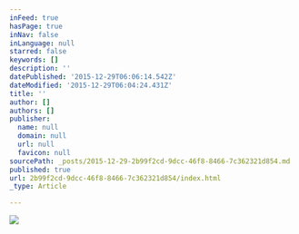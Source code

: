 ```yaml
---
inFeed: true
hasPage: true
inNav: false
inLanguage: null
starred: false
keywords: []
description: ''
datePublished: '2015-12-29T06:06:14.542Z'
dateModified: '2015-12-29T06:04:24.431Z'
title: ''
author: []
authors: []
publisher:
  name: null
  domain: null
  url: null
  favicon: null
sourcePath: _posts/2015-12-29-2b99f2cd-9dcc-46f8-8466-7c362321d854.md
published: true
url: 2b99f2cd-9dcc-46f8-8466-7c362321d854/index.html
_type: Article

---
```

![](https://the-grid-user-content.s3-us-west-2.amazonaws.com/b64ea76d-51ec-4882-b3ac-232fa3ed2212.jpg)